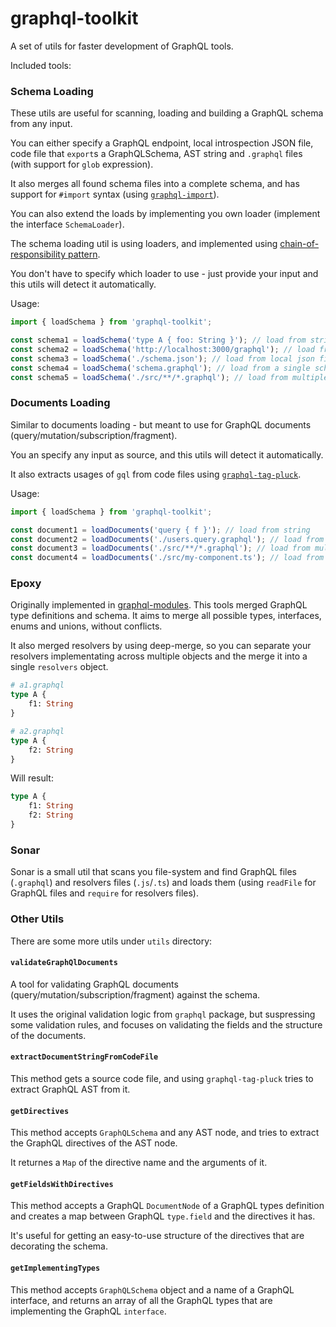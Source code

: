 # graphql-toolkit

A set of utils for faster development of GraphQL tools.

Included tools:

### Schema Loading

These utils are useful for scanning, loading and building a GraphQL schema from any input.

You can either specify a GraphQL endpoint, local introspection JSON file, code file that `export`s a GraphQLSchema, AST string and `.graphql` files (with support for `glob` expression).

It also merges all found schema files into a complete schema, and has support for `#import` syntax (using [`graphql-import`](https://github.com/prisma/graphql-import)).

You can also extend the loads by implementing you own loader (implement the interface `SchemaLoader`).

The schema loading util is using loaders, and implemented using [chain-of-responsibility pattern](https://en.wikipedia.org/wiki/Chain-of-responsibility_pattern). 

You don't have to specify which loader to use - just provide your input and this utils will detect it automatically.

Usage:

```ts
import { loadSchema } from 'graphql-toolkit';

const schema1 = loadSchema('type A { foo: String }'); // load from string
const schema2 = loadSchema('http://localhost:3000/graphql'); // load from endpoint
const schema3 = loadSchema('./schema.json'); // load from local json file
const schema4 = loadSchema('schema.graphql'); // load from a single schema file
const schema5 = loadSchema('./src/**/*.graphql'); // load from multiple files using glob
```

### Documents Loading

Similar to documents loading - but meant to use for GraphQL documents (query/mutation/subscription/fragment).

You an specify any input as source, and this utils will detect it automatically. 

It also extracts usages of `gql` from code files using [`graphql-tag-pluck`](https://github.com/DAB0mB/graphql-tag-pluck).

Usage:

```ts
import { loadSchema } from 'graphql-toolkit';

const document1 = loadDocuments('query { f }'); // load from string
const document2 = loadDocuments('./users.query.graphql'); // load from a single file 
const document3 = loadDocuments('./src/**/*.graphql'); // load from multiple files using glob
const document4 = loadDocuments('./src/my-component.ts'); // load from code file
```

### Epoxy

Originally implemented in [graphql-modules](https://github.com/Urigo/graphql-modules). This tools merged GraphQL type definitions and schema. It aims to merge all possible types, interfaces, enums and unions, without conflicts.

It also merged resolvers by using deep-merge, so you can separate your resolvers implementating across multiple objects and the merge it into a single `resolvers` object.

```graphql
# a1.graphql
type A {
    f1: String
}

# a2.graphql
type A {
    f2: String
}
```

Will result:
```graphql
type A {
    f1: String
    f2: String
}
```

### Sonar

Sonar is a small util that scans you file-system and find GraphQL files (`.graphql`) and resolvers files (`.js`/`.ts`) and loads them (using `readFile` for GraphQL files and `require` for resolvers files).

### Other Utils

There are some more utils under `utils` directory:

#### `validateGraphQlDocuments`

A tool for validating GraphQL documents (query/mutation/subscription/fragment) against the schema.

It uses the original validation logic from `graphql` package, but suspressing some validation rules, and focuses on validating the fields and the structure of the documents.

#### `extractDocumentStringFromCodeFile`

This method gets a source code file, and using `graphql-tag-pluck` tries to extract GraphQL AST from it. 

#### `getDirectives`

This method accepts `GraphQLSchema` and any AST node, and tries to extract the GraphQL directives of the AST node. 

It returnes a `Map` of the directive name and the arguments of it. 

#### `getFieldsWithDirectives`

This method accepts a GraphQL `DocumentNode` of a GraphQL types definition and creates a map between GraphQL `type.field` and the directives it has. 

It's useful for getting an easy-to-use structure of the directives that are decorating the schema. 

#### `getImplementingTypes`

This method accepts `GraphQLSchema` object and a name of a GraphQL interface, and returns an array of all the GraphQL types that are implementing the GraphQL `interface`.
